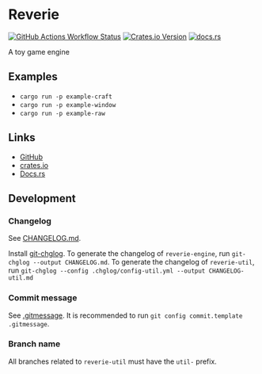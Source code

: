 # Reverie

[![GitHub Actions Workflow Status](https://img.shields.io/github/actions/workflow/status/yuma140902/reverie/rust.yml?logo=github&label=CI)](https://github.com/yuma140902/reverie/actions/workflows/rust.yml)
[![Crates.io Version](https://img.shields.io/crates/v/reverie-engine)](https://crates.io/crates/reverie-engine)
[![docs.rs](https://img.shields.io/docsrs/reverie-engine?logo=docsdotrs)](https://docs.rs/reverie-engine/latest/reverie-engine/)

A toy game engine

## Examples

- `cargo run -p example-craft`
- `cargo run -p example-window`
- `cargo run -p example-raw`

## Links

- [GitHub](https://github.com/yuma140902/Reverie)
- [crates.io](https://crates.io/crates/reverie-engine)
- [Docs.rs](https://docs.rs/reverie-engine/)

## Development

### Changelog

See [CHANGELOG.md](./CHANGELOG.md).

Install [git-chglog](https://github.com/git-chglog/git-chglog). To generate the changelog of `reverie-engine`, run `git-chglog --output CHANGELOG.md`. To generate the changelog of `reverie-util`, run `git-chglog --config .chglog/config-util.yml --output CHANGELOG-util.md`

### Commit message

See [.gitmessage](./.gitmessage). It is recommended to run `git config commit.template .gitmessage`.

### Branch name

All branches related to `reverie-util` must have the `util-` prefix.

